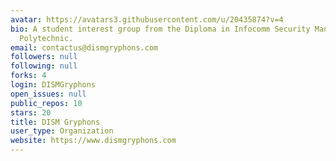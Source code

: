 ```yaml
---
avatar: https://avatars3.githubusercontent.com/u/20435874?v=4
bio: A student interest group from the Diploma in Infocomm Security Management, Singapore
  Polytechnic.
email: contactus@dismgryphons.com
followers: null
following: null
forks: 4
login: DISMGryphons
open_issues: null
public_repos: 10
stars: 20
title: DISM Gryphons
user_type: Organization
website: https://www.dismgryphons.com
---
```

